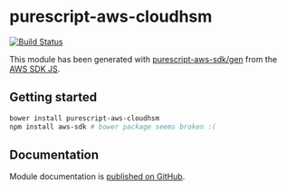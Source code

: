 # purescript-aws-cloudhsm

[![Build Status](https://app.wercker.com/status/5909b9e96d1080804b17a28f72f87b6b/s/master)](https://app.wercker.com/project/byKey/5909b9e96d1080804b17a28f72f87b6b)

This module has been generated with [purescript-aws-sdk/gen](https://github.com/purescript-aws-sdk/gen) from the [AWS SDK JS](https://github.com/aws/aws-sdk-js).

## Getting started

```sh
bower install purescript-aws-cloudhsm
npm install aws-sdk # bower package seems broken :(
```

## Documentation

Module documentation is [published on GitHub](https://github.com/purescript-aws-sdk/purescript-aws-cloudhsm/tree/master/docs).
